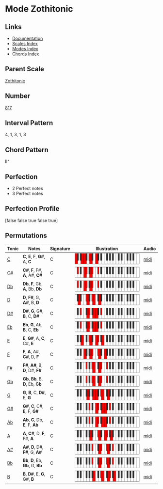 # Mode Zothitonic

## Links

- [Documentation](index.md)
- [Scales Index](Scales.md)
- [Modes Index](Modes.md)
- [Chords Index](Chords.md)

## Parent Scale

[Zothitonic](ScaleZothitonic.md)

## Number

[817](https://ianring.com/musictheory/scales/817)

## Interval Pattern

4, 1, 3, 1, 3

## Chord Pattern

II⁺

## Perfection

- 2 Perfect notes
- 3 Perfect notes

## Perfection Profile

[false false true false true]

## Permutations

| Tonic | Notes | Signature | Illustration | Audio |
|-------|-------|-----------|--------------|-------|
| [C](ModeCNaturalZothitonic.md) | **C**, **E**, F, **G#**, A, **C** | C | ![CNaturalZothitonic](ModeCNaturalZothitonic.png) | [midi](https://github.com/edipermadi/music/blob/main/docs/ModeCNaturalZothitonic.mid?raw=true) |
| [C#](ModeCSharpZothitonic.md) | **C#**, **F**, F#, **A**, A#, **C#** | C | ![CSharpZothitonic](ModeCSharpZothitonic.png) | [midi](https://github.com/edipermadi/music/blob/main/docs/ModeCSharpZothitonic.mid?raw=true) |
| [Db](ModeDFlatZothitonic.md) | **Db**, **F**, Gb, **A**, Bb, **Db** | C | ![DFlatZothitonic](ModeDFlatZothitonic.png) | [midi](https://github.com/edipermadi/music/blob/main/docs/ModeDFlatZothitonic.mid?raw=true) |
| [D](ModeDNaturalZothitonic.md) | **D**, **F#**, G, **A#**, B, **D** | C | ![DNaturalZothitonic](ModeDNaturalZothitonic.png) | [midi](https://github.com/edipermadi/music/blob/main/docs/ModeDNaturalZothitonic.mid?raw=true) |
| [D#](ModeDSharpZothitonic.md) | **D#**, **G**, G#, **B**, C, **D#** | C | ![DSharpZothitonic](ModeDSharpZothitonic.png) | [midi](https://github.com/edipermadi/music/blob/main/docs/ModeDSharpZothitonic.mid?raw=true) |
| [Eb](ModeEFlatZothitonic.md) | **Eb**, **G**, Ab, **B**, C, **Eb** | C | ![EFlatZothitonic](ModeEFlatZothitonic.png) | [midi](https://github.com/edipermadi/music/blob/main/docs/ModeEFlatZothitonic.mid?raw=true) |
| [E](ModeENaturalZothitonic.md) | **E**, **G#**, A, **C**, C#, **E** | C | ![ENaturalZothitonic](ModeENaturalZothitonic.png) | [midi](https://github.com/edipermadi/music/blob/main/docs/ModeENaturalZothitonic.mid?raw=true) |
| [F](ModeFNaturalZothitonic.md) | **F**, **A**, A#, **C#**, D, **F** | C | ![FNaturalZothitonic](ModeFNaturalZothitonic.png) | [midi](https://github.com/edipermadi/music/blob/main/docs/ModeFNaturalZothitonic.mid?raw=true) |
| [F#](ModeFSharpZothitonic.md) | **F#**, **A#**, B, **D**, D#, **F#** | C | ![FSharpZothitonic](ModeFSharpZothitonic.png) | [midi](https://github.com/edipermadi/music/blob/main/docs/ModeFSharpZothitonic.mid?raw=true) |
| [Gb](ModeGFlatZothitonic.md) | **Gb**, **Bb**, B, **D**, Eb, **Gb** | C | ![GFlatZothitonic](ModeGFlatZothitonic.png) | [midi](https://github.com/edipermadi/music/blob/main/docs/ModeGFlatZothitonic.mid?raw=true) |
| [G](ModeGNaturalZothitonic.md) | **G**, **B**, C, **D#**, E, **G** | C | ![GNaturalZothitonic](ModeGNaturalZothitonic.png) | [midi](https://github.com/edipermadi/music/blob/main/docs/ModeGNaturalZothitonic.mid?raw=true) |
| [G#](ModeGSharpZothitonic.md) | **G#**, **C**, C#, **E**, F, **G#** | C | ![GSharpZothitonic](ModeGSharpZothitonic.png) | [midi](https://github.com/edipermadi/music/blob/main/docs/ModeGSharpZothitonic.mid?raw=true) |
| [Ab](ModeAFlatZothitonic.md) | **Ab**, **C**, Db, **E**, F, **Ab** | C | ![AFlatZothitonic](ModeAFlatZothitonic.png) | [midi](https://github.com/edipermadi/music/blob/main/docs/ModeAFlatZothitonic.mid?raw=true) |
| [A](ModeANaturalZothitonic.md) | **A**, **C#**, D, **F**, F#, **A** | C | ![ANaturalZothitonic](ModeANaturalZothitonic.png) | [midi](https://github.com/edipermadi/music/blob/main/docs/ModeANaturalZothitonic.mid?raw=true) |
| [A#](ModeASharpZothitonic.md) | **A#**, **D**, D#, **F#**, G, **A#** | C | ![ASharpZothitonic](ModeASharpZothitonic.png) | [midi](https://github.com/edipermadi/music/blob/main/docs/ModeASharpZothitonic.mid?raw=true) |
| [Bb](ModeBFlatZothitonic.md) | **Bb**, **D**, Eb, **Gb**, G, **Bb** | C | ![BFlatZothitonic](ModeBFlatZothitonic.png) | [midi](https://github.com/edipermadi/music/blob/main/docs/ModeBFlatZothitonic.mid?raw=true) |
| [B](ModeBNaturalZothitonic.md) | **B**, **D#**, E, **G**, G#, **B** | C | ![BNaturalZothitonic](ModeBNaturalZothitonic.png) | [midi](https://github.com/edipermadi/music/blob/main/docs/ModeBNaturalZothitonic.mid?raw=true) |
